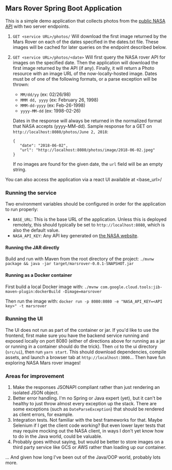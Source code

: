 ## Mars Rover Spring Boot Application
This is a simple demo application that collects photos from the [public NASA API](https://api.nasa.gov/) with two server endpoints.

1. `GET <service URL>/photos/` 
    Will download the first image returned by the Mars Rover on each of the dates specified in the dates.txt file. These images will be cached for later queries on the endpoint described below.

2. `GET <service URL>/photos/<date>`
    Will first query the NASA rover API for images on the specified date. Then the application will download the first image returned by the API (if any). Finally, it will return a Photo resource with an image URL of the now-locally-hosted image. Dates must be of one of the following formats, or a parse exception will be thrown:
     - `MM/dd/yy` (ex: 02/26/98)
     - `MMM dd, yyyy` (ex: February 26, 1998)
     - `MMM-dd-yyyy` (ex: Feb-26-1998)
     - `yyyy-MM-dd` (ex: 1998-02-26)
     
     Dates in the response will always be returned in the normalized format that NASA accepts (yyyy-MM-dd). Sample response for a GET on `http://localhost:8080/photos/June 2, 2018`:
     ```
   {
        "date": "2018-06-02",
        "url": "http://localhost:8080/photos/image/2018-06-02.jpeg"
    }
   ```
   If no images are found for the given date, the `url` field will be an empty string.
   
You can also access the application via a react UI available at <base_url>/ 

### Running the service
Two environment variables should be configured in order for the application to run properly:
- `BASE_URL`: This is the base URL of the application. Unless this is deployed remotely, this should typically be set to `http://localhost:8080`, which is also the default value.
- `NASA_API_KEY`: Any API key generated on [the NASA website](https://api.nasa.gov/).

#### Running the JAR directly
Build and run with Maven from the root directory of the project:
`./mvnw package && java -jar target/marsrover-0.0.1-SNAPSHOT.jar`

#### Running as a Docker container
First build a local Docker image with:
`./mvnw com.google.cloud.tools:jib-maven-plugin:dockerBuild -Dimage=marsrover`

Then run the image with:
`docker run -p 8080:8080 -e "NASA_API_KEY=<API key>" -t marsrover`

### Running the UI
The UI does not run as part of the container or jar. If you'd like to use the frontend, first make sure you have the backend service running and exposed locally on port 8080 (either of directions above for running as a jar or running in a container should do the trick). Then `cd` to the ui directory (`src/ui`), then run `yarn start`. This should download dependencies, compile assets, and launch a browser tab at `http://localhost:3000`... Then have fun exploring NASA Mars rover images!

### Areas for improvement
1. Make the responses JSONAPI compliant rather than just rendering an isolated JSON object.
2. Better error handling. I'm no Spring or Java expert (yet), but it can't be healthy to just throw almost every exception up the stack. There are some exceptions (such as `DateParseException`) that should be rendered as client errors, for example.
3. Integration tests. Not familiar with the best frameworks for that. Maybe Selenium if I get the client code working? But even lower layer tests that may require mocking out the NASA client, in ways I don't yet know how to do in the Java world, could be valuable.
4. Probably goes without saying, but would be better to store images on a third party service like GCS or AWS rather than loading up our container.

... And given how long I've been out of the Java/OOP world, probably lots more.
